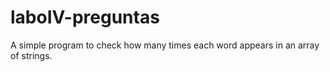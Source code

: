 # laboIV-preguntas
A simple program to check how many times each word appears in an array of strings. 
